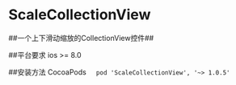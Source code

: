 # ScaleCollectionView
##一个上下滑动缩放的CollectionView控件##

##平台要求
ios >= 8.0

##安装方法 CocoaPods     
`pod 'ScaleCollectionView', '~> 1.0.5'`
